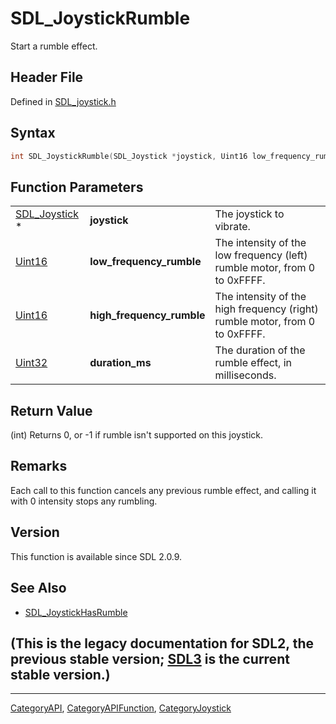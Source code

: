 # SDL_JoystickRumble

Start a rumble effect.

## Header File

Defined in [SDL_joystick.h](https://github.com/libsdl-org/SDL/blob/SDL2/include/SDL_joystick.h)

## Syntax

```c
int SDL_JoystickRumble(SDL_Joystick *joystick, Uint16 low_frequency_rumble, Uint16 high_frequency_rumble, Uint32 duration_ms);
```

## Function Parameters

|                                |                           |                                                                             |
| ------------------------------ | ------------------------- | --------------------------------------------------------------------------- |
| [SDL_Joystick](SDL_Joystick) * | **joystick**              | The joystick to vibrate.                                                    |
| [Uint16](Uint16)               | **low_frequency_rumble**  | The intensity of the low frequency (left) rumble motor, from 0 to 0xFFFF.   |
| [Uint16](Uint16)               | **high_frequency_rumble** | The intensity of the high frequency (right) rumble motor, from 0 to 0xFFFF. |
| [Uint32](Uint32)               | **duration_ms**           | The duration of the rumble effect, in milliseconds.                         |

## Return Value

(int) Returns 0, or -1 if rumble isn't supported on this joystick.

## Remarks

Each call to this function cancels any previous rumble effect, and calling
it with 0 intensity stops any rumbling.

## Version

This function is available since SDL 2.0.9.

## See Also

- [SDL_JoystickHasRumble](SDL_JoystickHasRumble)


## (This is the legacy documentation for SDL2, the previous stable version; [SDL3](https://wiki.libsdl.org/SDL3/) is the current stable version.)



----
[CategoryAPI](CategoryAPI), [CategoryAPIFunction](CategoryAPIFunction), [CategoryJoystick](CategoryJoystick)

